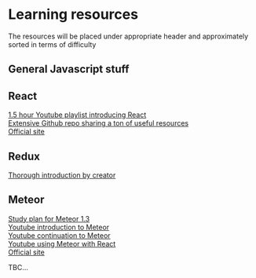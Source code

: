 # Learning resources
The resources will be placed under appropriate header and approximately sorted in terms of difficulty
## General Javascript stuff

## React
[1.5 hour Youtube playlist introducing React](https://www.youtube.com/watch?v=AtKh6tp44Ck&index=9&list=PLLnpHn493BHFfs3Uj5tvx17mXk4B4ws4p&nohtml5=False)  
[Extensive Github repo sharing a ton of useful resources](https://github.com/enaqx/awesome-react)  
[Official site](https://facebook.github.io/react/)
## Redux 
[Thorough introduction by creator](https://egghead.io/series/getting-started-with-redux)
## Meteor
[Study plan for Meteor 1.3](https://www.discovermeteor.com/blog/study-plan-meteor-1-3/#es6-modules-&-syntax)  
[Youtube introduction to Meteor](https://www.youtube.com/watch?v=hgjyr6BPAtA&list=PLLnpHn493BHECNl9I8gwos-hEfFrer7TV&nohtml5=False)  
[Youtube continuation to Meteor](https://www.youtube.com/watch?v=BI8IslJHSag&list=PLLnpHn493BHFYZUSK62aVycgcAouqBt7V&nohtml5=False)  
[Youtube using Meteor with React](https://www.youtube.com/watch?v=ootKAwnQiP4&nohtml5=False)  
[Official site](https://www.meteor.com/)

TBC...
